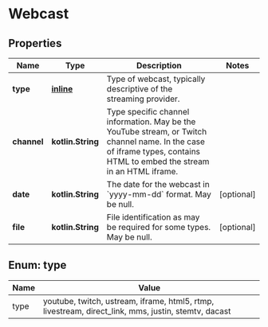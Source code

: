 
# Webcast

## Properties
Name | Type | Description | Notes
------------ | ------------- | ------------- | -------------
**type** | [**inline**](#TypeEnum) | Type of webcast, typically descriptive of the streaming provider. | 
**channel** | **kotlin.String** | Type specific channel information. May be the YouTube stream, or Twitch channel name. In the case of iframe types, contains HTML to embed the stream in an HTML iframe. | 
**date** | **kotlin.String** | The date for the webcast in &#x60;yyyy-mm-dd&#x60; format. May be null. |  [optional]
**file** | **kotlin.String** | File identification as may be required for some types. May be null. |  [optional]


<a name="TypeEnum"></a>
## Enum: type
Name | Value
---- | -----
type | youtube, twitch, ustream, iframe, html5, rtmp, livestream, direct_link, mms, justin, stemtv, dacast



